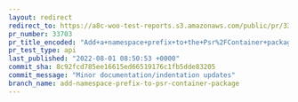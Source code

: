 ```yaml
---
layout: redirect
redirect_to: https://a8c-woo-test-reports.s3.amazonaws.com/public/pr/33703/api/index.html
pr_number: 33703
pr_title_encoded: "Add+a+namespace+prefix+to+the+Psr%2FContainer+package"
pr_test_type: api
last_published: "2022-08-01 08:50:53 +0000"
commit_sha: 8c92fcd785ee16615ed66519176c1fb5dde83205
commit_message: "Minor documentation/indentation updates"
branch_name: add-namespace-prefix-to-psr-container-package
---
```

